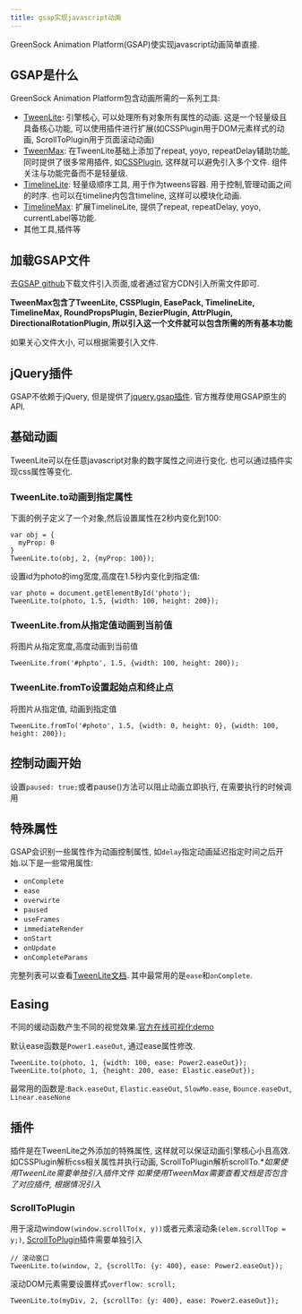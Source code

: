 ```yaml
---
title: gsap实现javascript动画
---
```


GreenSock Animation Platform(GSAP)使实现javascript动画简单直接.


## GSAP是什么

GreenSock Animation Platform包含动画所需的一系列工具:

- [TweenLite][2]: 引擎核心, 可以处理所有对象所有属性的动画. 这是一个轻量级且具备核心功能, 可以使用插件进行扩展(如CSSPlugin用于DOM元素样式的动画, ScrollToPlugin用于页面滚动动画)
- [TweenMax][3]: 在TweenLite基础上添加了repeat, yoyo, repeatDelay辅助功能, 同时提供了很多常用插件, 如[CSSPlugin][4], 这样就可以避免引入多个文件. 组件关注与功能完备而不是轻量级.
- [TimelineLite][5]: 轻量级顺序工具, 用于作为tweens容器. 用于控制,管理动画之间的时序. 也可以在timeline内包含timeline, 这样可以模块化动画.
- [TimelineMax][6]: 扩展TimelineLite, 提供了repeat, repeatDelay, yoyo, currentLabel等功能.
- 其他工具,插件等


## 加载GSAP文件

去[GSAP github][7]下载文件引入页面,或者通过官方CDN引入所需文件即可.


**TweenMax包含了TweenLite, CSSPlugin, EasePack, TimelineLite, TimelineMax, RoundPropsPlugin, BezierPlugin, AttrPlugin, DirectionalRotationPlugin, 所以引入这一个文件就可以包含所需的所有基本功能**

如果关心文件大小, 可以根据需要引入文件.

## jQuery插件

GSAP不依赖于jQuery, 但是提供了[jquery.gsap插件][8]. 官方推荐使用GSAP原生的API.

## 基础动画

TweenLite可以在任意javascript对象的数字属性之间进行变化. 也可以通过插件实现css属性等变化.

### TweenLite.to动画到指定属性

下面的例子定义了一个对象,然后设置属性在2秒内变化到100:

```
var obj = {
  myProp: 0
}
TweenLite.to(obj, 2, {myProp: 100});
```

设置id为photo的img宽度,高度在1.5秒内变化到指定值:

```
var photo = document.getElementById('photo');
TweenLite.to(photo, 1.5, {width: 100, height: 200});
```


### TweenLite.from从指定值动画到当前值

将图片从指定宽度,高度动画到当前值

```
TweenLite.from('#phpto', 1.5, {width: 100, height: 200});
```

### TweenLite.fromTo设置起始点和终止点

将图片从指定值, 动画到指定值

```
TweenLite.fromTo('#photo', 1.5, {width: 0, height: 0}, {width: 100, height: 200});
```

## 控制动画开始

设置`paused: true;`或者pause()方法可以阻止动画立即执行, 在需要执行的时候调用

## 特殊属性

GSAP会识别一些属性作为动画控制属性, 如`delay`指定动画延迟指定时间之后开始.以下是一些常用属性:

- `onComplete`
- `ease`
- `overwirte`
- `paused`
- `useFrames`
- `immediateRender`
- `onStart`
- `onUpdate`
- `onCompleteParams`

完整列表可以查看[TweenLite文档][9]. 其中最常用的是`ease`和`onComplete`.

## Easing

不同的缓动函数产生不同的视觉效果.[官方在线可视化demo][10]

默认ease函数是`Power1.easeOut`, 通过ease属性修改.

```
TweenLite.to(photo, 1, {width: 100, ease: Power2.easeOut});
TweenLite.to(photo, 1, {height: 200, ease: Elastic.easeOut});
```

最常用的函数是:`Back.easeOut`, `Elastic.easeOut`, `SlowMo.ease`, `Bounce.easeOut`, `Linear.easeNone`

## 插件

插件是在TweenLite之外添加的特殊属性, 这样就可以保证动画引擎核心小且高效. 如CSSPlugin解析css相关属性并执行动画, ScrollToPlugin解析scrollTo.**如果使用TweenLite需要单独引入插件文件 如果使用TweenMax需要查看文档是否包含了对应插件, 根据情况引入*

### ScrollToPlugin

用于滚动window`(window.scrollTo(x, y))`或者元素滚动条`(elem.scrollTop = y;)`, [ScrollToPlugin][11]插件需要单独引入

```
// 滚动窗口
TweenLite.to(window, 2, {scrollTo: {y: 400}, ease: Power2.easeOut});
```

滚动DOM元素需要设置样式`overflow: scroll;`

```
TweenLite.to(myDiv, 2, {scrollTo: {y: 400}, ease: Power2.easeOut});
```

[11]: http://greensock.com/docs/#/HTML5/GSAP/Plugins/ScrollToPlugin/
[10]: http://greensock.com/get-started-js#easing
[9]: http://greensock.com/docs/#/HTML5/GSAP/TweenLite/
[8]: http://greensock.com/jquery-gsap-plugin/
[7]: https://github.com/greensock/GreenSock-JS/
[6]: http://greensock.com/docs/#/HTML5/GSAP/TimelineMax/
[5]: http://greensock.com/docs/#/HTML5/GSAP/TimelineLite/
[4]: http://greensock.com/docs/#/HTML5/GSAP/Plugins/CSSPlugin/
[3]: http://greensock.com/docs/#/HTML5/GSAP/TweenMax/
[2]: http://greensock.com/docs/#/HTML5/GSAP/TweenLite/
[1]: http://greensock.com/gsap
